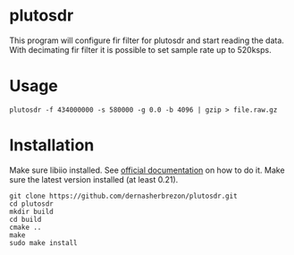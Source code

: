 # plutosdr

This program will configure fir filter for plutosdr and start reading the data. With decimating fir filter it is possible to set sample rate up to 520ksps.

# Usage

```
plutosdr -f 434000000 -s 580000 -g 0.0 -b 4096 | gzip > file.raw.gz
```

# Installation

Make sure libiio installed. See [official documentation](https://github.com/analogdevicesinc/libiio) on how to do it. Make sure the latest version installed (at least 0.21).

```
git clone https://github.com/dernasherbrezon/plutosdr.git
cd plutosdr
mkdir build
cd build
cmake ..
make
sudo make install
```